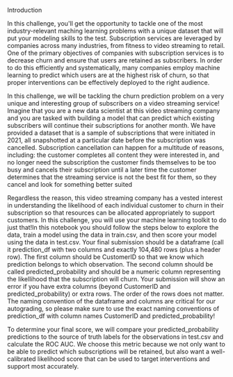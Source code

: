 Introduction

In this challenge, you'll get the opportunity to tackle one of the most industry-relevant maching learning problems with a unique dataset that will put your modeling skills to the test. Subscription services are leveraged by companies across many industries, from fitness to video streaming to retail. One of the primary objectives of companies with subscription services is to decrease churn and ensure that users are retained as subscribers. In order to do this efficiently and systematically, many companies employ machine learning to predict which users are at the highest risk of churn, so that proper interventions can be effectively deployed to the right audience.

In this challenge, we will be tackling the churn prediction problem on a very unique and interesting group of subscribers on a video streaming service!
Imagine that you are a new data scientist at this video streaming company and you are tasked with building a model that can predict which existing subscribers will continue their subscriptions for another month. We have provided a dataset that is a sample of subscriptions that were initiated in 2021, all snapshotted at a particular date before the subscription was cancelled. Subscription cancellation can happen for a multitude of reasons, including:
the customer completes all content they were interested in, and no longer need the subscription
the customer finds themselves to be too busy and cancels their subscription until a later time
the customer determines that the streaming service is not the best fit for them, so they cancel and look for something better suited

Regardless the reason, this video streaming company has a vested interest in understanding the likelihood of each individual customer to churn in their subscription so that resources can be allocated appropriately to support customers. In this challenge, you will use your machine learning toolkit to do just that!In this notebook you should follow the steps below to explore the data, train a model using the data in train.csv, and then score your model using the data in test.csv. Your final submission should be a dataframe (call it prediction_df with two columns and exactly 104,480 rows (plus a header row). The first column should be CustomerID so that we know which prediction belongs to which observation. The second column should be called predicted_probability and should be a numeric column representing the likellihood that the subscription will churn.
Your submission will show an error if you have extra columns (beyond CustomerID and predicted_probability) or extra rows. The order of the rows does not matter.
The naming convention of the dataframe and columns are critical for our autograding, so please make sure to use the exact naming conventions of prediction_df with column names CustomerID and predicted_probability!

To determine your final score, we will compare your predicted_probability predictions to the source of truth labels for the observations in test.csv and calculate the ROC AUC. We choose this metric because we not only want to be able to predict which subscriptions will be retained, but also want a well-calibrated likelihood score that can be used to target interventions and support most accurately.
